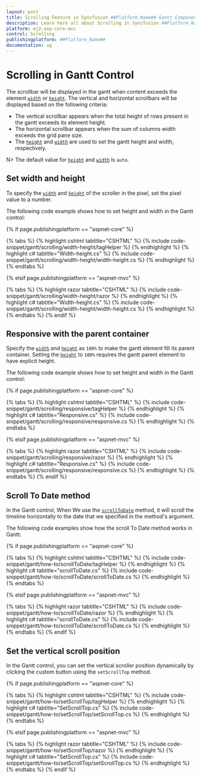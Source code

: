 ```yaml
---
layout: post
title: Scrolling Feature in Syncfusion ##Platform_Name## Gantt Component
description: Learn here all about Scrolling in Syncfusion ##Platform_Name## Gantt component of Syncfusion Essential JS 2 and more.
platform: ej2-asp-core-mvc
control: Scrolling
publishingplatform: ##Platform_Name##
documentation: ug
---
```



# Scrolling in Gantt Control

The scrollbar will be displayed in the gantt when content exceeds the element [`width`](https://help.syncfusion.com/cr/aspnetcore-js2/Syncfusion.EJ2.Gantt.Gantt.html#Syncfusion_EJ2_Gantt_Gantt_Width) or [`height`](https://help.syncfusion.com/cr/aspnetcore-js2/Syncfusion.EJ2.Gantt.Gantt.html#Syncfusion_EJ2_Gantt_Gantt_Height). The vertical and horizontal scrollbars will be displayed based on the following criteria:

* The vertical scrollbar appears when the total height of rows present in the gantt exceeds its element height.
* The horizontal scrollbar appears when the sum of columns width exceeds the grid pane size.
* The [`height`](https://help.syncfusion.com/cr/aspnetcore-js2/Syncfusion.EJ2.Gantt.Gantt.html#Syncfusion_EJ2_Gantt_Gantt_Height) and [`width`](https://help.syncfusion.com/cr/aspnetcore-js2/Syncfusion.EJ2.Gantt.Gantt.html#Syncfusion_EJ2_Gantt_Gantt_Width) are used to set the gantt height and width, respectively.

N> The default value for [`height`](https://help.syncfusion.com/cr/aspnetcore-js2/Syncfusion.EJ2.Gantt.Gantt.html#Syncfusion_EJ2_Gantt_Gantt_Height) and [`width`](https://help.syncfusion.com/cr/aspnetcore-js2/Syncfusion.EJ2.Gantt.Gantt.html#Syncfusion_EJ2_Gantt_Gantt_Width) is `auto`.

## Set width and height

To specify the [`width`](../api/gantt/#width) and [`height`](../api/gantt/#height) of the scroller in the pixel, set the pixel value to a number.

The following code example shows how to set height and width in the Gantt control:

{% if page.publishingplatform == "aspnet-core" %}

{% tabs %}
{% highlight cshtml tabtitle="CSHTML" %}
{% include code-snippet/gantt/scrolling/width-height/tagHelper %}
{% endhighlight %}
{% highlight c# tabtitle="Width-height.cs" %}
{% include code-snippet/gantt/scrolling/width-height/width-height.cs %}
{% endhighlight %}
{% endtabs %}

{% elsif page.publishingplatform == "aspnet-mvc" %}

{% tabs %}
{% highlight razor tabtitle="CSHTML" %}
{% include code-snippet/gantt/scrolling/width-height/razor %}
{% endhighlight %}
{% highlight c# tabtitle="Width-height.cs" %}
{% include code-snippet/gantt/scrolling/width-height/width-height.cs %}
{% endhighlight %}
{% endtabs %}
{% endif %}

## Responsive with the parent container

Specify the [`width`](https://help.syncfusion.com/cr/aspnetcore-js2/Syncfusion.EJ2.Gantt.Gantt.html#Syncfusion_EJ2_Gantt_Gantt_Width) and [`height`](https://help.syncfusion.com/cr/aspnetcore-js2/Syncfusion.EJ2.Gantt.Gantt.html#Syncfusion_EJ2_Gantt_Gantt_Height) as `100%` to make the gantt element fill its parent container.
Setting the [`height`](https://help.syncfusion.com/cr/aspnetcore-js2/Syncfusion.EJ2.Gantt.Gantt.html#Syncfusion_EJ2_Gantt_Gantt_Height) to `100%` requires the gantt parent element to have explicit height.

The following code example shows how to set height and width in the Gantt control:

{% if page.publishingplatform == "aspnet-core" %}

{% tabs %}
{% highlight cshtml tabtitle="CSHTML" %}
{% include code-snippet/gantt/scrolling/responsive/tagHelper %}
{% endhighlight %}
{% highlight c# tabtitle="Responsive.cs" %}
{% include code-snippet/gantt/scrolling/responsive/responsive.cs %}
{% endhighlight %}
{% endtabs %}

{% elsif page.publishingplatform == "aspnet-mvc" %}

{% tabs %}
{% highlight razor tabtitle="CSHTML" %}
{% include code-snippet/gantt/scrolling/responsive/razor %}
{% endhighlight %}
{% highlight c# tabtitle="Responsive.cs" %}
{% include code-snippet/gantt/scrolling/responsive/responsive.cs %}
{% endhighlight %}
{% endtabs %}
{% endif %}

## Scroll To Date method

In the Gantt control, When We use the [`scrollToDate`](https://ej2.syncfusion.com/documentation/api/gantt/#scrolltodate) method, it will scroll the timeline horizontally to the date that we specified in the method's argument.

The following code examples show how the scroll To Date method works in Gantt:

{% if page.publishingplatform == "aspnet-core" %}

{% tabs %}
{% highlight cshtml tabtitle="CSHTML" %}
{% include code-snippet/gantt/how-to/scrollToDate/tagHelper %}
{% endhighlight %}
{% highlight c# tabtitle="scrollToDate.cs" %}
{% include code-snippet/gantt/how-to/scrollToDate/scrollToDate.cs %}
{% endhighlight %}
{% endtabs %}

{% elsif page.publishingplatform == "aspnet-mvc" %}

{% tabs %}
{% highlight razor tabtitle="CSHTML" %}
{% include code-snippet/gantt/how-to/scrollToDate/razor %}
{% endhighlight %}
{% highlight c# tabtitle="scrollToDate.cs" %}
{% include code-snippet/gantt/how-to/scrollToDate/scrollToDate.cs %}
{% endhighlight %}
{% endtabs %}
{% endif %}


## Set the vertical scroll position

In the Gantt control, you can set the vertical scroller position dynamically by clicking the custom button using the `setScrollTop` method.

{% if page.publishingplatform == "aspnet-core" %}

{% tabs %}
{% highlight cshtml tabtitle="CSHTML" %}
{% include code-snippet/gantt/how-to/setScrollTop/tagHelper %}
{% endhighlight %}
{% highlight c# tabtitle="SetScrollTop.cs" %}
{% include code-snippet/gantt/how-to/setScrollTop/setScrollTop.cs %}
{% endhighlight %}
{% endtabs %}

{% elsif page.publishingplatform == "aspnet-mvc" %}

{% tabs %}
{% highlight razor tabtitle="CSHTML" %}
{% include code-snippet/gantt/how-to/setScrollTop/razor %}
{% endhighlight %}
{% highlight c# tabtitle="SetScrollTop.cs" %}
{% include code-snippet/gantt/how-to/setScrollTop/setScrollTop.cs %}
{% endhighlight %}
{% endtabs %}
{% endif %}

